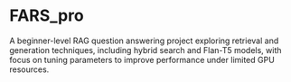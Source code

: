 # FARS_pro
A beginner-level RAG question answering project exploring retrieval and generation techniques, including hybrid search and Flan-T5 models, with focus on tuning parameters to improve performance under limited GPU resources.
